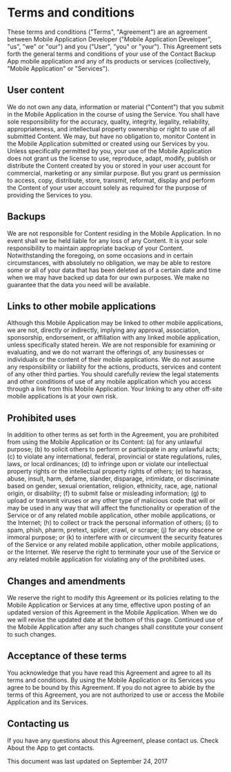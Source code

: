 <h1>Terms and conditions</h1>

<p>These terms and conditions ("Terms", "Agreement") are an agreement between Mobile Application Developer ("Mobile Application Developer", "us", "we" or "our") and you ("User", "you" or "your"). This Agreement sets forth the general terms and conditions of your use of the Contact Backup App mobile application and any of its products or services (collectively, "Mobile Application" or "Services").</p>

<h2>User content</h2>

<p>We do not own any data, information or material ("Content") that you submit in the Mobile Application in the course of using the Service. You shall have sole responsibility for the accuracy, quality, integrity, legality, reliability, appropriateness, and intellectual property ownership or right to use of all submitted Content. We may, but have no obligation to, monitor Content in the Mobile Application submitted or created using our Services by you. Unless specifically permitted by you, your use of the Mobile Application does not grant us the license to use, reproduce, adapt, modify, publish or distribute the Content created by you or stored in your user account for commercial, marketing or any similar purpose. But you grant us permission to access, copy, distribute, store, transmit, reformat, display and perform the Content of your user account solely as required for the purpose of providing the Services to you.</p>

<h2>Backups</h2>

<p>We are not responsible for Content residing in the Mobile Application. In no event shall we be held liable for any loss of any Content. It is your sole responsibility to maintain appropriate backup of your Content. Notwithstanding the foregoing, on some occasions and in certain circumstances, with absolutely no obligation, we may be able to restore some or all of your data that has been deleted as of a certain date and time when we may have backed up data for our own purposes. We make no guarantee that the data you need will be available.</p>

<h2>Links to other mobile applications</h2>

<p>Although this Mobile Application may be linked to other mobile applications, we are not, directly or indirectly, implying any approval, association, sponsorship, endorsement, or affiliation with any linked mobile application, unless specifically stated herein. We are not responsible for examining or evaluating, and we do not warrant the offerings of, any businesses or individuals or the content of their mobile applications. We do not assume any responsibility or liability for the actions, products, services and content of any other third parties. You should carefully review the legal statements and other conditions of use of any mobile application which you access through a link from this Mobile Application. Your linking to any other off-site mobile applications is at your own risk.</p>

<h2>Prohibited uses</h2>

<p>In addition to other terms as set forth in the Agreement, you are prohibited from using the Mobile Application or its Content: (a) for any unlawful purpose; (b) to solicit others to perform or participate in any unlawful acts; (c) to violate any international, federal, provincial or state regulations, rules, laws, or local ordinances; (d) to infringe upon or violate our intellectual property rights or the intellectual property rights of others; (e) to harass, abuse, insult, harm, defame, slander, disparage, intimidate, or discriminate based on gender, sexual orientation, religion, ethnicity, race, age, national origin, or disability; (f) to submit false or misleading information; (g) to upload or transmit viruses or any other type of malicious code that will or may be used in any way that will affect the functionality or operation of the Service or of any related mobile application, other mobile applications, or the Internet; (h) to collect or track the personal information of others; (i) to spam, phish, pharm, pretext, spider, crawl, or scrape; (j) for any obscene or immoral purpose; or (k) to interfere with or circumvent the security features of the Service or any related mobile application, other mobile applications, or the Internet. We reserve the right to terminate your use of the Service or any related mobile application for violating any of the prohibited uses.</p>

<h2>Changes and amendments</h2>

<p>We reserve the right to modify this Agreement or its policies relating to the Mobile Application or Services at any time, effective upon posting of an updated version of this Agreement in the Mobile Application. When we do we will  revise the updated date at the bottom of this page. Continued use of the Mobile Application after any such changes shall constitute your consent to such changes.</p>

<h2>Acceptance of these terms</h2>

<p>You acknowledge that you have read this Agreement and agree to all its terms and conditions. By using the Mobile Application or its Services you agree to be bound by this Agreement. If you do not agree to abide by the terms of this Agreement, you are not authorized to use or access the Mobile Application and its Services.</p>

<h2>Contacting us</h2>

<p>If you have any questions about this Agreement, please contact us.
Check About the App to get contacts.</p>

<p>This document was last updated on September 24, 2017</p>
